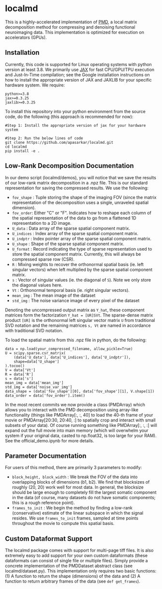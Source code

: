 # localmd
This is a highly-accelerated implementation of [PMD](https://www.biorxiv.org/content/10.1101/334706v3.full.pdf), a local matrix decomposition method for compressing and denoising functional neuroimaging data. This implementation is optimized for execution on accelerators (GPUs). 

## Installation
Currently, this code is supported for Linux operating systems with python version at least 3.8. We primarily use [JAX](https://github.com/google/jax) for fast CPU/GPU/TPU execution and Just-In-Time compilation; see the Google installation instructions on how to install the appropriate version of JAX and JAXLIB for your specific hardware system. We require: 

```
python>=3.8
jax>=0.3.25
jaxlib>=0.3.25
```

To install this repository into your python environment from the source code, do the following (this approach is recommended for now): 
```
#Step 1: Install the appropriate version of jax for your hardware system 

#Step 2: Run the below lines of code
git clone https://github.com/apasarkar/localmd.git
cd localmd
pip install -e .
```


## Low-Rank Decomposition Documentation
In our demo script (localmd/demos), you will notice that we save the results of our low-rank matrix decomposition in a .npz file. This is our standard representation for saving the compressed results. We use the following:

- `fov_shape` : Tuple storing the shape of the imaging FOV (since the matrix representation of the decomposition uses a single, unraveled spatial dimension).
- `fov_order`: Either "C" or "F". Indicates how to reshape each column of the spatial representation of the data to go from a flattened 1D representation to a 2D image.
- `U_data` :  Data array of the sparse spatial component matrix. 
- `U_indices` : Index array of the sparse spatial component matrix.
- `U_indptr` : Index pointer array of the sparse spatial component matrix.
- `U_shape` : Shape of the sparse spatial component matrix.
- `U_format` : Record indicating the type of sparse representation used to store the spatial component matrix. Currently, this will always be compressed sparse row (CSR).
- `R` : Mixing weights to recover the orthonormal spatial basis (ie. left singular vectors) when left multiplied by the sparse spatial component matrix.
- `s` : Vector of singular values (ie. the diagonal of `S`). Note we only store the diagonal values here. 
- `Vt` : Orthonormal temporal basis (ie. right singular vectors).
- `mean_img` : The mean image of the dataset
- `std_img` : The noise variance image of every pixel of the dataset

Denoting the uncompressed output matrix as `Y_hat`, these component matrices form the factorization `Y_hat = [UR]SVt`. The sparse-dense matrix product `[UR]` is the orthonormal left singular vector matrix `U` from traditional SVD notation and the remaining matrices `s, Vt` are named in accordance with traditional SVD notation. 

To load the spatial matrix from this .npz file in python, do the following:
```
data = np.load(your_compressed_filename, allow_pickle=True)
U = scipy.sparse.csr_matrix(
    (data['U_data'], data['U_indices'], data['U_indptr']),
    shape=data['U_shape']
).tocoo()
V = data['Vt']
R = data['R']
s = data['s']
mean_img = data['mean_img']
std_img = data['noise_var_img']
data_shape = (data['fov_shape'][0], data['fov_shape'][1], V.shape[1])
data_order = data['fov_order'].item()
```

In the most recent commits we now provide a class (PMDArray) which allows you to interact with the PMD decomposition using array-like functionality (things like PMDArray[:, :, 40] to load the 40-th frame of your movie or PMDArray[20:30, 20:40, :] to spatially crop and interact with small subsets of your data). Of course running something like PMDArray[:, :, :] will expand out the full movie into main memory (which will overwhelm your system if your original data, casted to np.float32, is too large for your RAM). See the official_demo.ipynb for more details. 

## Parameter Documentation
For users of this method, there are primarily 3 parameters to modify: 

- ``block_height, block_width`` : We break the FOV of the data into overlapping blocks of dimensions (b1, b2). We find that blocksizes of roughly (20, 20) work well for most data. In general, the blocksize should be large enough to completely fill the largest somatic component in the data (of course, many datasets do not have somatic components; this is a rough reference point).
- ``frames_to_init`` : We begin the method by finding a low-rank (conservative) estimate of the linear subspace in which the signal resides. We use ``frames_to_init`` frames, sampled at time points throughout the movie to compute this spatial basis. 


## Custom Dataformat Support
The localmd package comes with support for multi-page tiff files. It is also extremely easy to add support for your own custom dataformats (these dataformats can consist of single file or multiple files). Simply provide a concrete implementation of the PMDDataset abstract class (see localmd/dataset.py). This implementation only requires two basic functions: (1) A function to return the shape (dimensions) of the data and (2) A function to return arbitrary frames of the data (see ``def get_frames``). 